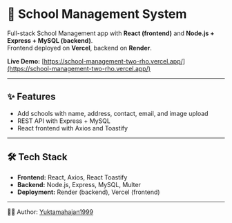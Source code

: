 # 🏫 School Management System

Full-stack School Management app with **React (frontend)** and **Node.js + Express + MySQL (backend)**.  
Frontend deployed on **Vercel**, backend on **Render**.

**Live Demo:** [https://school-management-two-rho.vercel.app/](https://school-management-two-rho.vercel.app/)

---

## ✨ Features
- Add schools with name, address, contact, email, and image upload  
- REST API with Express + MySQL  
- React frontend with Axios and Toastify  

---

## 🛠️ Tech Stack
- **Frontend:** React, Axios, React Toastify  
- **Backend:** Node.js, Express, MySQL, Multer  
- **Deployment:** Render (backend), Vercel (frontend)  

---

👨‍💻 Author: [Yuktamahajan1999](https://github.com/Yuktamahajan1999)  
